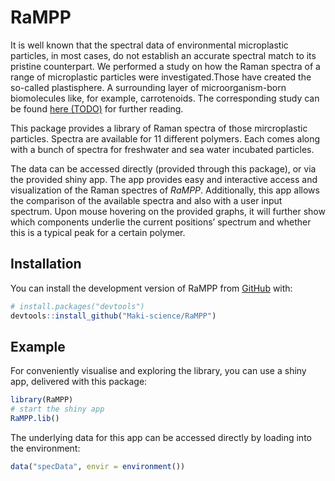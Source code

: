 
<!-- README.md is generated from README.Rmd. Please edit that file -->

# RaMPP

<!-- badges: start -->
<!-- badges: end -->

It is well known that the spectral data of environmental microplastic
particles, in most cases, do not establish an accurate spectral match to
its pristine counterpart. We performed a study on how the Raman spectra
of a range of microplastic particles were investigated.Those have
created the so-called plastisphere. A surrounding layer of
microorganism-born biomolecules like, for example, carrotenoids. The
corresponding study can be found [here (TODO)](maki-science.org) for
further reading.

This package provides a library of Raman spectra of those mircroplastic
particles. Spectra are available for 11 different polymers. Each comes
along with a bunch of spectra for freshwater and sea water incubated
particles.

The data can be accessed directly (provided through this package), or
via the provided shiny app. The app provides easy and interactive access
and visualization of the Raman spectres of *RaMPP*. Additionally, this
app allows the comparison of the available spectra and also with a user
input spectrum. Upon mouse hovering on the provided graphs, it will
further show which components underlie the current positions’ spectrum
and whether this is a typical peak for a certain polymer.

## Installation

You can install the development version of RaMPP from
[GitHub](https://github.com/) with:

``` r
# install.packages("devtools")
devtools::install_github("Maki-science/RaMPP")
```

## Example

For conveniently visualise and exploring the library, you can use a
shiny app, delivered with this package:

``` r
library(RaMPP)
# start the shiny app
RaMPP.lib()
```

The underlying data for this app can be accessed directly by loading
into the environment:

``` r
data("specData", envir = environment())
```
